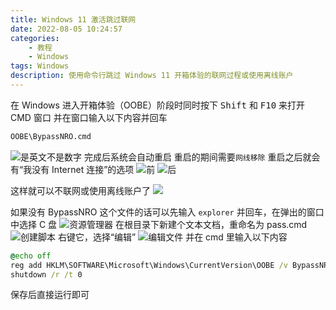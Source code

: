 ```yaml
---
title: Windows 11 激活跳过联网
date: 2022-08-05 10:24:57
categories: 
	- 教程
	- Windows
tags: Windows
description: 使用命令行跳过 Windows 11 开箱体验的联网过程或使用离线账户
---
```


在 Windows 进入开箱体验（OOBE）阶段时同时按下 <kbd>Shift</kbd> 和 <kbd>F10</kbd> 来打开 CMD 窗口
并在窗口输入以下内容并回车
````cmd
OOBE\BypassNRO.cmd
````
![是英文不是数字](https://gcore.jsdelivr.net/gh/Goo-aw233/WebSiteResources@main/Pics/Win11oobenetbypass/Win11oobenetbypass1.png)
完成后系统会自动重启
重启的期间需要<code>网线移除</code>
重启之后就会有“我没有 Internet 连接”的选项
![前](https://gcore.jsdelivr.net/gh/Goo-aw233/WebSiteResources@main/Pics/Win11oobenetbypass/Win11oobenetbypass2.png)
![后](https://gcore.jsdelivr.net/gh/Goo-aw233/WebSiteResources@main/Pics/Win11oobenetbypass/Win11oobenetbypass3.png)

这样就可以不联网或使用离线账户了
![](https://gcore.jsdelivr.net/gh/Goo-aw233/WebSiteResources@main/Pics/Win11oobenetbypass/Win11oobenetbypass4.png)

如果没有 BypassNRO 这个文件的话可以先输入 <code>explorer</code> 并回车，在弹出的窗口中选择 C 盘
![资源管理器](https://gcore.jsdelivr.net/gh/Goo-aw233/WebSiteResources@main/Pics/Win11oobenetbypass/Win11oobenetbypass5.png)
在根目录下新建个文本文档，重命名为 pass.cmd
![创建脚本](https://gcore.jsdelivr.net/gh/Goo-aw233/WebSiteResources@main/Pics/Win11oobenetbypass/Win11oobenetbypass6.png)
右键它，选择“编辑”
![编辑文件](https://gcore.jsdelivr.net/gh/Goo-aw233/WebSiteResources@main/Pics/Win11oobenetbypass/Win11oobenetbypass7.png)
并在 cmd 里输入以下内容
````cmd
@echo off
reg add HKLM\SOFTWARE\Microsoft\Windows\CurrentVersion\OOBE /v BypassNRO /t REG_DWORD /d 1 /f
shutdown /r /t 0
````
保存后直接运行即可